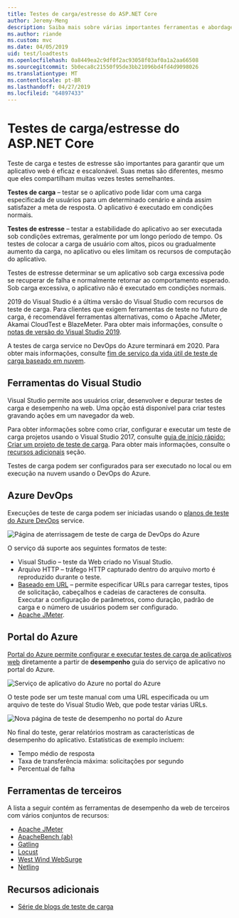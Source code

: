 ```yaml
---
title: Testes de carga/estresse do ASP.NET Core
author: Jeremy-Meng
description: Saiba mais sobre várias importantes ferramentas e abordagens para testes de carga e aplicativos ASP.NET Core de teste de carga.
ms.author: riande
ms.custom: mvc
ms.date: 04/05/2019
uid: test/loadtests
ms.openlocfilehash: 0a8449ea2c9df0f2ac93058f03af0a1a2aa66508
ms.sourcegitcommit: 5b0eca8c21550f95de3bb21096bd4fd4d9098026
ms.translationtype: MT
ms.contentlocale: pt-BR
ms.lasthandoff: 04/27/2019
ms.locfileid: "64897433"
---
```

# <a name="aspnet-core-loadstress-testing"></a>Testes de carga/estresse do ASP.NET Core

Teste de carga e testes de estresse são importantes para garantir que um aplicativo web é eficaz e escalonável. Suas metas são diferentes, mesmo que eles compartilham muitas vezes testes semelhantes.

**Testes de carga** &ndash; testar se o aplicativo pode lidar com uma carga especificada de usuários para um determinado cenário e ainda assim satisfazer a meta de resposta. O aplicativo é executado em condições normais.

**Testes de estresse** &ndash; testar a estabilidade do aplicativo ao ser executada sob condições extremas, geralmente por um longo período de tempo. Os testes de colocar a carga de usuário com altos, picos ou gradualmente aumento da carga, no aplicativo ou eles limitam os recursos de computação do aplicativo.

Testes de estresse determinar se um aplicativo sob carga excessiva pode se recuperar de falha e normalmente retornar ao comportamento esperado. Sob carga excessiva, o aplicativo não é executado em condições normais.

2019 do Visual Studio é a última versão do Visual Studio com recursos de teste de carga. Para clientes que exigem ferramentas de teste no futuro de carga, é recomendável ferramentas alternativas, como o Apache JMeter, Akamai CloudTest e BlazeMeter. Para obter mais informações, consulte o [notas de versão do Visual Studio 2019](/visualstudio/releases/2019/release-notes#test-tools).

A testes de carga service no DevOps do Azure terminará em 2020. Para obter mais informações, consulte [fim de serviço da vida útil de teste de carga baseado em nuvem](https://devblogs.microsoft.com/devops/cloud-based-load-testing-service-eol/).

## <a name="visual-studio-tools"></a>Ferramentas do Visual Studio

Visual Studio permite aos usuários criar, desenvolver e depurar testes de carga e desempenho na web. Uma opção está disponível para criar testes gravando ações em um navegador da web.

Para obter informações sobre como criar, configurar e executar um teste de carga projetos usando o Visual Studio 2017, consulte [guia de início rápido: Criar um projeto de teste de carga](/visualstudio/test/quickstart-create-a-load-test-project?view=vs-2017). Para obter mais informações, consulte o [recursos adicionais](#additional-resources) seção.

Testes de carga podem ser configurados para ser executado no local ou em execução na nuvem usando o DevOps do Azure.

## <a name="azure-devops"></a>Azure DevOps

Execuções de teste de carga podem ser iniciadas usando o [planos de teste do Azure DevOps](/azure/devops/test/load-test/index?view=vsts) service.

![Página de aterrissagem de teste de carga de DevOps do Azure](./load-tests/_static/azure-devops-load-test.png)

O serviço dá suporte aos seguintes formatos de teste:

* Visual Studio &ndash; teste da Web criado no Visual Studio.
* Arquivo HTTP &ndash; tráfego HTTP capturado dentro do arquivo morto é reproduzido durante o teste.
* [Baseado em URL](/azure/devops/test/load-test/get-started-simple-cloud-load-test?view=vsts) &ndash; permite especificar URLs para carregar testes, tipos de solicitação, cabeçalhos e cadeias de caracteres de consulta. Executar a configuração de parâmetros, como duração, padrão de carga e o número de usuários podem ser configurado.
* [Apache JMeter](https://jmeter.apache.org/).

## <a name="azure-portal"></a>Portal do Azure

[Portal do Azure permite configurar e executar testes de carga de aplicativos web](/azure/devops/test/load-test/app-service-web-app-performance-test?view=vsts) diretamente a partir de **desempenho** guia do serviço de aplicativo no portal do Azure.

![Serviço de aplicativo do Azure no portal do Azure](./load-tests/_static/azure-appservice-perf-test.png)

O teste pode ser um teste manual com uma URL especificada ou um arquivo de teste do Visual Studio Web, que pode testar várias URLs.

![Nova página de teste de desempenho no portal do Azure](./load-tests/_static/azure-appservice-perf-test-config.png)

No final do teste, gerar relatórios mostram as características de desempenho do aplicativo. Estatísticas de exemplo incluem:

* Tempo médio de resposta
* Taxa de transferência máxima: solicitações por segundo
* Percentual de falha

## <a name="third-party-tools"></a>Ferramentas de terceiros

A lista a seguir contém as ferramentas de desempenho da web de terceiros com vários conjuntos de recursos:

* [Apache JMeter](https://jmeter.apache.org/)
* [ApacheBench (ab)](https://httpd.apache.org/docs/2.4/programs/ab.html)
* [Gatling](https://gatling.io/)
* [Locust](https://locust.io/)
* [West Wind WebSurge](http://websurge.west-wind.com/)
* [Netling](https://github.com/hallatore/Netling)

## <a name="additional-resources"></a>Recursos adicionais

* [Série de blogs de teste de carga](https://blogs.msdn.microsoft.com/charles_sterling/2015/06/01/load-test-series-part-i-creating-web-performance-tests-for-a-load-test/)
